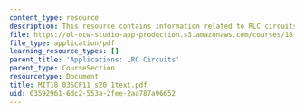 ```yaml
---
content_type: resource
description: This resource contains information related to RLC circuits.
file: https://ol-ocw-studio-app-production.s3.amazonaws.com/courses/18-03sc-differential-equations-fall-2011/035929616dc2553a2fee2aa787a96652_MIT18_03SCF11_s20_1text.pdf
file_type: application/pdf
learning_resource_types: []
parent_title: 'Applications: LRC Circuits'
parent_type: CourseSection
resourcetype: Document
title: MIT18_03SCF11_s20_1text.pdf
uid: 03592961-6dc2-553a-2fee-2aa787a96652
---
```

